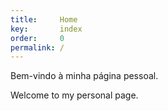 ```yaml
---
title:     Home
key:       index
order:     0
permalink: /
---
```

Bem-vindo à minha página pessoal.

Welcome to my personal page.
